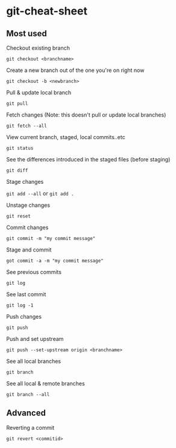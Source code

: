 # git-cheat-sheet
## Most used
Checkout existing branch

`git checkout <branchname>`

Create a new branch out of the one you're on right now 

`git checkout -b <newbranch>`

Pull & update local branch

`git pull`


Fetch changes (Note: this doesn't pull or update local branches)

`git fetch --all`


View current branch, staged, local commits..etc

`git status`


See the differences introduced in the staged files (before staging)

`git diff`


Stage changes

`git add --all` or `git add .`


Unstage changes

`git reset`


Commit changes

`git commit -m "my commit message"`


Stage and commit

`got commit -a -m "my commit message"`


See previous commits

`git log`


See last commit

`git log -1`


Push changes

`git push`


Push and set upstream

`git push --set-upstream origin <branchname>`


See all local branches

`git branch`


See all local & remote branches

`git branch --all`


## Advanced
Reverting a commit

`git revert <commitid>`